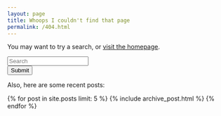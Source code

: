 ```yaml
---
layout: page
title: Whoops I couldn't find that page
permalink: /404.html
---
```


You may want to try a search, or [visit the homepage](/).

<form class="" role="search" method='get' action="http://google.com/search">
	<input type="hidden" name="q" value="site:dausha.net" />
	<div class='row'>
		<div class="form-group col-xs-4">
		  <input class="search form-control" type="text" name="q" results="0" placeholder="Search" />
		</div>
		<div class='col-xs-2'>
		<button type="submit" class="btn btn-default">Submit</button>
		</div>
	</div>
</form>

Also, here are some recent posts:

<div id="blog_wrapper" class="missing">
  {% for post in site.posts limit: 5 %}
  {% include archive_post.html %}
  {% endfor %}
</div>
